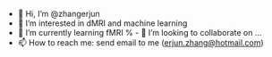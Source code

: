 - 👋 Hi, I’m @zhangerjun
- 👀 I’m interested in dMRI and machine learning
- 🌱 I’m currently learning fMRI
% - 💞️ I’m looking to collaborate on ...
- 📫 How to reach me: send email to me (erjun.zhang@hotmail.com)

<!---
zhangerjun/zhangerjun is a ✨ special ✨ repository because its `README.md` (this file) appears on your GitHub profile.
You can click the Preview link to take a look at your changes.
--->
